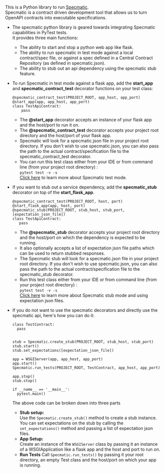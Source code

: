 This is a Python library to run [Specmatic](https://specmatic.in).  
Specmatic is a contract driven development tool that allows us to turn OpenAPI contracts into executable specifications.


- The specmatic python library is geared towards integrating Specmatic capabilities in PyTest tests.  
  It provides three main functions:
  - The ability to start and stop a python web app like flask.
  - The ability to run specmatic in test mode against a local contract/spec file, or against a spec defined in a Central Contract Repository (as defined in specmatic.json).
  - The ability to stub out an api dependency using the specmatic stub feature.


- To run Specmatic in test mode against a flask app, add the **start_app** and **specmatic_contract_test** decorator functions on your test class:
    ``````
    @specmatic_contract_test(PROJECT_ROOT, app_host, app_port)
    @start_app(app, app_host, app_port)
    class TestApiContract:
        pass
    ``````

    - The **@start_app** decorator accepts an instance of your flask app and the host/port to run it on.
    - The **@specmatic_contract_test** decorator accepts your project root directory and the host/port of your flask app.
    - Specmatic will look for a specmatic.json file in your project root directory.
      If you don't wish to use specmatic.json, you can also pass the path to the actual contract/specification file to the specmatic_contract_test decorator.
    - You can run this test class either from your IDE or from command line (from your project root directory) :   
       ``````pytest test -v -s``````  
      [Click here](https://specmatic.in/documentation/contract_tests.html) to learn more about Specmatic test mode.


- If you want to stub out a service dependency, add the **specmatic_stub** decorator on top of the **start_flask_app**.
    ``````
    @specmatic_contract_test(PROJECT_ROOT, host, port)
    @start_flask_app(app, host, port)
    @specmatic_stub(PROJECT_ROOT, stub_host, stub_port, [expectation_json_file])
    class TestApiContract:
       pass
    ``````
  
    - The **@specmatic_stub** decorator accepts your project root directory and the host/port on which the dependency is expected to be running.
    - It also optionally accepts a list of expectation json file paths which can be used to return stubbed responses.  
    - The Specmatic stub will look for a specmatic.json file in your project root directory.
      If you don't wish to use specmatic.json, you can also pass the path to the actual contract/specification file to the specmatic_stub decorator.
    - Run this test class either from your IDE or from command line (from your project root directory) :   
       ``````pytest test -v -s``````  
      [Click here](https://specmatic.in/documentation/service_virtualization_tutorial.html) to learn more about Specmatic stub mode and using expectation json files.

- If you do not want to use the specmatic decorators and directly use the specmatic api, here's how you can do it:
  ``````
  class TestContract:
    pass


  stub = Specmatic.create_stub(PROJECT_ROOT, stub_host, stub_port)
  stub.start()
  stub.set_expectations([expectation_json_file])

  app = WSGIServer(app, app_host, app_port)
  app.start()
  Specmatic.run_tests(PROJECT_ROOT, TestContract, app_host, app_port)

  app.stop()
  stub.stop()
  
  if __name__ == '__main__':
    pytest.main()
  ``````
  
  The above code can be broken down into three parts
  - **Stub setup:**  
     Use the ``````Specmatic.create_stub()`````` method to create a stub instance.  
     You can set expectations on the stub by calling the ``````set_expectations()`````` method and passing a list of expectation json files.
  - **App Setup:**  
    Create an instance of the ``````WSGIServer`````` class by passing it an instance of a WSGIApplication like a flask app and the host and port to run on.
  - **Run Tests**
    Call ``````Specmatic.run_tests()`````` by passing it your root directory, an empty Test class and the host/port on which your app is running.
          
        
        

    
   